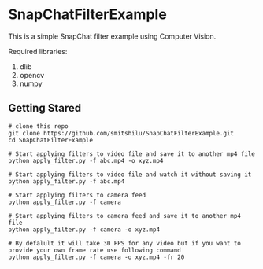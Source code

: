# SnapChatFilterExample

This is a simple SnapChat filter example using Computer Vision. 

Required libraries:
  1. dlib
  2. opencv
  3. numpy
  
 ## Getting Stared
 ```
 # clone this repo
git clone https://github.com/smitshilu/SnapChatFilterExample.git
cd SnapChatFilterExample

# Start applying filters to video file and save it to another mp4 file
python apply_filter.py -f abc.mp4 -o xyz.mp4

# Start applying filters to video file and watch it without saving it
python apply_filter.py -f abc.mp4

# Start applying filters to camera feed
python apply_filter.py -f camera

# Start applying filters to camera feed and save it to another mp4 file
python apply_filter.py -f camera -o xyz.mp4

# By defalult it will take 30 FPS for any video but if you want to provide your own frame rate use following command
python apply_filter.py -f camera -o xyz.mp4 -fr 20
```
